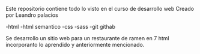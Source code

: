 Este repositorio contiene todo lo visto en el curso de desarrollo web
Creado por Leandro palacios

-html
-html semantico
-css
-sass
-git githab

Se desarrollo un sitio web para un restaurante de ramen en 7 html incorporanto lo aprendido y anteriormente mencionado.  